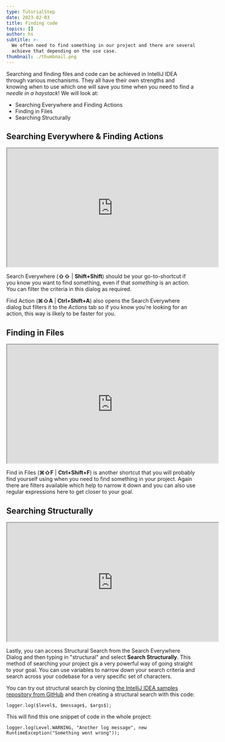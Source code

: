 ```yaml
---
type: TutorialStep
date: 2023-02-03
title: Finding code
topics: []
author: hs
subtitle: >-
  We often need to find something in our project and there are several ways to
  achieve that depending on the use case.
thumbnail: ./thumbnail.png
---
```


Searching and finding files and code can be achieved in IntelliJ IDEA through various mechanisms. They all have their own strengths and knowing when to use which one will save you time when you need to find a *needle in a haystack*! We will look at:
- Searching Everywhere and Finding Actions
- Finding in Files
- Searching Structurally

## Searching Everywhere & Finding Actions

<iframe width="560" height="315" src="https://www.youtube.com/embed/Z8qKvNdY51g" >
</iframe>

Search Everywhere (**⇧⇧** | **Shift+Shift**) should be your go-to-shortcut if you know you want to find something, even if that *something* is an action. You can filter the criteria in this dialog as required.

Find Action (**⌘⇧A** | **Ctrl+Shift+A**) also opens the Search Everywhere dialog but filters it to the *Actions* tab so if you know you're looking for an action, this way is likely to be faster for you.

## Finding in Files

<iframe width="560" height="315" src="https://www.youtube.com/embed/SQg_urpKGkg" >
</iframe>

Find in Files (**⌘⇧F** | **Ctrl+Shift+F**) is another shortcut that you will probably find yourself using when you need to find something in your project. Again there are filters available which help to narrow it down and you can also use regular expressions here to get closer to your goal.

## Searching Structurally

<iframe width="560" height="315" src="https://www.youtube.com/embed/vX05utYQXXQ" >
</iframe>

Lastly, you can access Structural Search from the Search Everywhere Dialog and then typing in "structural" and select **Search Structurally**. This method of searching your project gis a very powerful way of going straight to your goal. You can use variables to narrow down your search criteria and search across your codebase for a very specific set of characters.

You can try out structural search by cloning [the IntelliJ IDEA samples repository from GitHub](https://github.com/JetBrains/intellij-samples) and then creating a structural search with this code:

```
logger.log($level$, $message$, $args$);
```

This will find this one snippet of code in the whole project:

```
logger.log(Level.WARNING, "Another log message", new RuntimeException("Something went wrong"));
```

